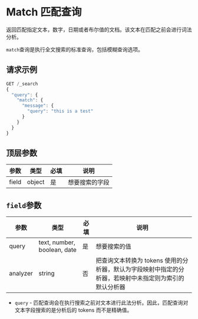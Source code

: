 # Match 匹配查询

返回匹配指定文本，数字，日期或者布尔值的文档。该文本在匹配之前会进行词法分析。

`match`查询是执行全文搜索的标准查询，包括模糊查询选项。

## 请求示例

```js
GET /_search
{
  "query": {
    "match": {
      "message": {
        "query": "this is a test"
      }
    }
  }
}
```

## 顶层参数


| 参数  | 类型   | 必填 | 说明           |
| ------- | -------- | ------ | ---------------- |
| field | object | 是   | 想要搜索的字段 |

## `field`参数


| 参数     | 类型                        | 必填 | 说明                                                                                                   |
| ---------- | ----------------------------- | ------ | -------------------------------------------------------------------------------------------------------- |
| query    | text, number, boolean, date | 是   | 想要搜索的值                                                                                           |
| analyzer | string                      | 否   | 把查询文本转换为 tokens 使用的分析器，默认为字段映射中指定的分析器，若映射中未指定则为索引的默认分析器 |

- `query` - 匹配查询会在执行搜索之前对文本进行此法分析。因此，匹配查询对文本字段搜索的是分析后的 tokens 而不是精确值。
